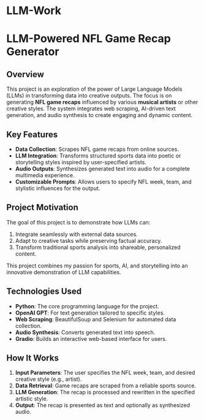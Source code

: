 # LLM-Work
# LLM-Powered NFL Game Recap Generator

## Overview
This project is an exploration of the power of Large Language Models (LLMs) in transforming data into creative outputs. The focus is on generating **NFL game recaps** influenced by various **musical artists** or other creative styles. The system integrates web scraping, AI-driven text generation, and audio synthesis to create engaging and dynamic content.

## Key Features
- **Data Collection**: Scrapes NFL game recaps from online sources.
- **LLM Integration**: Transforms structured sports data into poetic or storytelling styles inspired by user-specified artists.
- **Audio Outputs**: Synthesizes generated text into audio for a complete multimedia experience.
- **Customizable Prompts**: Allows users to specify NFL week, team, and stylistic influences for the output.

## Project Motivation
The goal of this project is to demonstrate how LLMs can:
1. Integrate seamlessly with external data sources.
2. Adapt to creative tasks while preserving factual accuracy.
3. Transform traditional sports analysis into shareable, personalized content.

This project combines my passion for sports, AI, and storytelling into an innovative demonstration of LLM capabilities.

## Technologies Used
- **Python**: The core programming language for the project.
- **OpenAI GPT**: For text generation tailored to specific styles.
- **Web Scraping**: BeautifulSoup and Selenium for automated data collection.
- **Audio Synthesis**: Converts generated text into speech.
- **Gradio**: Builds an interactive web-based interface for users.

## How It Works
1. **Input Parameters**: The user specifies the NFL week, team, and desired creative style (e.g., artist).
2. **Data Retrieval**: Game recaps are scraped from a reliable sports source.
3. **LLM Generation**: The recap is processed and rewritten in the specified artistic style.
4. **Output**: The recap is presented as text and optionally as synthesized audio.